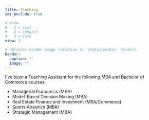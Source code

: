 ```yaml
---
title: Teaching
cms_exclude: true

# View.
#   1 = List
#   2 = Compact
#   3 = Card
view: 3

# Optional header image (relative to `static/media/` folder).
header:
  caption: ""
  image: ""
---
```

I've been a Teaching Assistant for the following MBA and Bachelor of Commerce courses:

* Managerial Economics (MBA)
* Model-Based Decision Making (MBA)
* Real Estate Finance and Investment (MBA/Commerce)
* Sports Analytics (MBA)
* Strategic Management (MBA)


